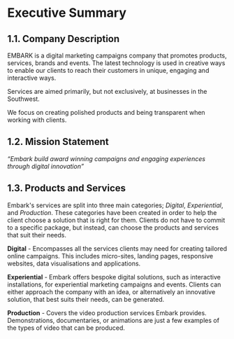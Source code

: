 # Executive Summary

## 1.1. Company Description

EMBARK is a digital marketing campaigns company that promotes products, services, brands and events. The latest technology is used in creative ways to enable our clients to reach their customers in unique, engaging and interactive ways.

Services are aimed primarily, but not exclusively, at businesses in the Southwest.

We focus on creating polished products and being transparent when working with clients.

## 1.2. Mission Statement

*“Embark build award winning campaigns and engaging experiences through digital innovation”*

## 1.3. Products and Services

Embark's services are split into three main categories; *Digital*, *Experiential*, and *Production*.  These categories have been created in order to help the client choose a solution that is right for them. Clients do not have to commit to a specific package, but instead, can choose the products and services that suit their needs.

**Digital** - Encompasses all the services clients may need for creating tailored online campaigns.  This includes micro-sites, landing pages, responsive websites, data visualisations and applications.

**Experiential** - Embark offers bespoke digital solutions, such as interactive installations, for experiential marketing campaigns and events.  Clients can either approach the company with an idea, or alternatively an innovative solution, that best suits their needs, can be generated.

**Production** - Covers the video production services Embark provides. Demonstrations, documentaries, or animations are just a few examples of the types of video that can be produced.